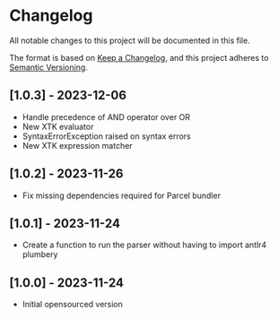 # Changelog

All notable changes to this project will be documented in this file.

The format is based on [Keep a Changelog](https://keepachangelog.com/en/1.0.0/),
and this project adheres to [Semantic Versioning](https://semver.org/spec/v2.0.0.html).

## [1.0.3] - 2023-12-06

- Handle precedence of AND operator over OR
- New XTK evaluator
- SyntaxErrorException raised on syntax errors
- New XTK expression matcher

## [1.0.2] - 2023-11-26

- Fix missing dependencies required for Parcel bundler

## [1.0.1] - 2023-11-24

- Create a function to run the parser without having to import antlr4 plumbery

## [1.0.0] - 2023-11-24

- Initial opensourced version
